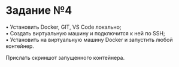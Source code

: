 <h1>Задание №4</h1>
<p>• Установить Docker, GIT, VS Code локально;<br />
• Создать виртуальную машину и подключится к ней по SSH;<br />
• Установить на виртуальную машину Docker и запустить любой контейнер.<br />

Прислать скриншот запущенного контейнера.</p>
